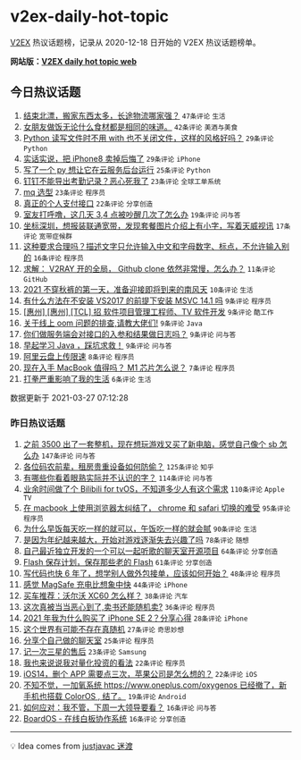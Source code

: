 # v2ex-daily-hot-topic

[V2EX](https://www.v2ex.com/) 热议话题榜，记录从 2020-12-18 日开始的 V2EX 热议话题榜单。

**网站版：[V2EX daily hot topic web](https://boojack.github.io/v2ex-daily-hot-topic-web/)**

## 今日热议话题

<!-- TODAY BEGIN -->

1. [结束北漂，搬家东西太多，长途物流哪家强？](https://www.v2ex.com/t/765610) `47条评论` `生活`
1. [女朋友做饭无论什么食材都是相同的味道。](https://www.v2ex.com/t/765653) `42条评论` `美酒与美食`
1. [Python 读写文件时不用 with 也不关闭文件，这样的风格好吗？](https://www.v2ex.com/t/765647) `29条评论` `Python`
1. [实话实说，把 iPhone8 卖掉后悔了](https://www.v2ex.com/t/765634) `29条评论` `iPhone`
1. [写了一个 py 想让它在云服务后台运行](https://www.v2ex.com/t/765656) `25条评论` `Python`
1. [钉钉不能导出考勤记录？恶心死我了](https://www.v2ex.com/t/765644) `23条评论` `全球工单系统`
1. [mq 选型](https://www.v2ex.com/t/765626) `23条评论` `程序员`
1. [真正的个人支付接口](https://www.v2ex.com/t/765660) `22条评论` `分享创造`
1. [室友打呼噜，这几天 3,4 点被吵醒几次了怎么办](https://www.v2ex.com/t/765599) `19条评论` `问与答`
1. [坐标深圳，想报装联通宽带，发现套餐图片介绍上有小字，写着天威视讯](https://www.v2ex.com/t/765629) `17条评论` `宽带症候群`
1. [这种要求合理吗？描述文字只允许输入中文和字母数字、标点，不允许输入别的](https://www.v2ex.com/t/765643) `16条评论` `程序员`
1. [求解： V2RAY 开的全局， Github clone 依然非常慢，怎么办？](https://www.v2ex.com/t/765594) `11条评论` `GitHub`
1. [2021 不穿秋裤的第一天，准备迎接即将到来的南风天](https://www.v2ex.com/t/765595) `10条评论` `生活`
1. [有什么方法在不安装 VS2017 的前提下安装 MSVC 14.1 吗](https://www.v2ex.com/t/765659) `9条评论` `程序员`
1. [[惠州] [惠州] [TCL] 招 软件项目管理工程师、TV 软件开发](https://www.v2ex.com/t/765654) `9条评论` `酷工作`
1. [关于线上 oom 问题的排查,请教大佬们!](https://www.v2ex.com/t/765651) `9条评论` `Java`
1. [你们做服务端会对接口的入参和结果做日志吗？](https://www.v2ex.com/t/765646) `9条评论` `问与答`
1. [早起学习 Java ，踩坑求救！](https://www.v2ex.com/t/765609) `9条评论` `问与答`
1. [阿里云盘上传限速](https://www.v2ex.com/t/765661) `8条评论` `程序员`
1. [现在入手 MacBook 值得吗？ M1 芯片怎么说？](https://www.v2ex.com/t/765598) `7条评论` `程序员`
1. [打拳严重影响了我的生活](https://www.v2ex.com/t/765620) `6条评论` `生活`

数据更新于 2021-03-27 07:12:28

<!-- TODAY END -->

### 昨日热议话题

<!-- YESTERDAY BEGIN -->

1. [之前 3500 出了一套整机，现在想玩游戏又买了新电脑，感觉自己像个 sb 怎么办](https://www.v2ex.com/t/765249) `147条评论` `问与答`
1. [各位码农前辈，租房贵重设备如何防偷？](https://www.v2ex.com/t/765254) `125条评论` `知乎`
1. [有哪些你看着眼熟实际并不认识的字？](https://www.v2ex.com/t/765262) `114条评论` `问与答`
1. [业余时间做了个 Bilibili for tvOS，不知道多少人有这个需求](https://www.v2ex.com/t/765455) `110条评论` `Apple TV`
1. [在 macbook 上使用浏览器太纠结了， chrome 和 safari 切换的难受](https://www.v2ex.com/t/765288) `95条评论` `程序员`
1. [为什么早饭每天吃一样的就可以，午饭吃一样的就会腻](https://www.v2ex.com/t/765250) `90条评论` `生活`
1. [是因为年纪越来越大，开始对游戏逐渐失去兴趣了吗](https://www.v2ex.com/t/765480) `78条评论` `随想`
1. [自己最近独立开发的一个可以一起听歌的聊天室开源项目](https://www.v2ex.com/t/765354) `64条评论` `分享创造`
1. [Flash 保存计划，保存那些老的 Flash](https://www.v2ex.com/t/765236) `61条评论` `分享创造`
1. [写代码也快 6 年了，想学别人做外包接单，应该如何开始？](https://www.v2ex.com/t/765251) `48条评论` `程序员`
1. [感觉 MagSafe 充电比想象中快](https://www.v2ex.com/t/765242) `44条评论` `iPhone`
1. [买车推荐：沃尔沃 XC60 怎么样？](https://www.v2ex.com/t/765252) `38条评论` `汽车`
1. [这次真被当当恶心到了,卖书还能随机卖?](https://www.v2ex.com/t/765514) `36条评论` `程序员`
1. [2021 年我为什么购买了 iPhone SE 2？分享心得](https://www.v2ex.com/t/765553) `28条评论` `iPhone`
1. [这个世界有可能不存在真随机](https://www.v2ex.com/t/765504) `27条评论` `奇思妙想`
1. [分享个自己做的聊天室](https://www.v2ex.com/t/765557) `25条评论` `程序员`
1. [记一次三星的售后](https://www.v2ex.com/t/765409) `23条评论` `Samsung`
1. [我也来说说我对量化投资的看法](https://www.v2ex.com/t/765477) `22条评论` `程序员`
1. [iOS14，删个 APP 需要点三次，苹果公司是怎么想的？](https://www.v2ex.com/t/765353) `22条评论` `iOS`
1. [不知不觉，一加氧系统 https://www.oneplus.com/oxygenos 已经撤了，新手机也搭载 ColorOS , 结了。](https://www.v2ex.com/t/765322) `19条评论` `Android`
1. [如何应对：我不管，下周一大领导要看？](https://www.v2ex.com/t/765582) `16条评论` `问与答`
1. [BoardOS - 在线白板协作系统](https://www.v2ex.com/t/765511) `16条评论` `分享创造`

<!-- YESTERDAY END -->

---

💡 Idea comes from [justjavac 迷渡](https://github.com/justjavac/)
